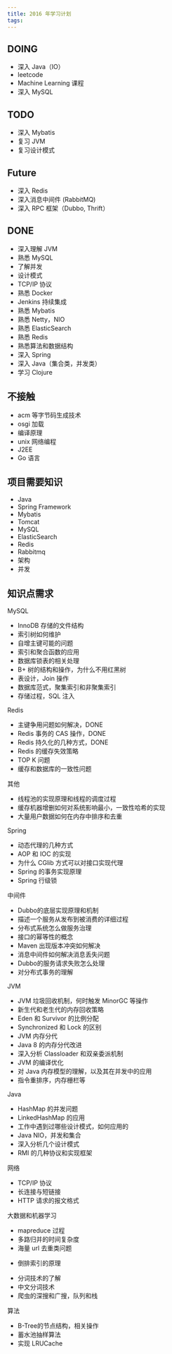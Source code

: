 ```yaml
---
title: 2016 年学习计划
tags:
---
```

## DOING

- 深入 Java（IO）
- leetcode
- Machine Learning 课程
- 深入 MySQL

## TODO

- 深入 Mybatis
- 复习 JVM
- 复习设计模式

## Future

- 深入 Redis
- 深入消息中间件 (RabbitMQ)
- 深入 RPC 框架（Dubbo, Thrift）

## DONE

- 深入理解 JVM
- 熟悉 MySQL
- 了解并发
- 设计模式
- TCP/IP 协议
- 熟悉 Docker
- Jenkins 持续集成
- 熟悉 Mybatis
- 熟悉 Netty，NIO
- 熟悉 ElasticSearch 
- 熟悉 Redis
- 熟悉算法和数据结构
- 深入 Spring
- 深入 Java（集合类，并发类）
- 学习 Clojure

## 不接触

- acm 等字节码生成技术
- osgi 加载
- 编译原理
- unix 网络编程
- J2EE
- Go 语言

## 项目需要知识

- Java
- Spring Framework
- Mybatis
- Tomcat
- MySQL
- ElasticSearch
- Redis
- Rabbitmq
- 架构
- 并发

## 知识点需求

MySQL

- InnoDB 存储的文件结构
- 索引树如何维护
- 自增主键可能的问题
- 索引和聚合函数的应用
- 数据库锁表的相关处理
- B+ 树的结构和操作，为什么不用红黑树
- 表设计，Join 操作
- 数据库范式，聚集索引和非聚集索引
- 存储过程，SQL 注入

Redis

- 主键争用问题如何解决，DONE
- Redis 事务的 CAS 操作，DONE
- Redis 持久化的几种方式，DONE
- Redis 的缓存失效策略
- TOP K 问题
- 缓存和数据库的一致性问题

其他

- 线程池的实现原理和线程的调度过程
- 缓存机器增删如何对系统影响最小，一致性哈希的实现
- 大量用户数据如何在内存中排序和去重

Spring

- 动态代理的几种方式
- AOP 和 IOC 的实现
- 为什么 CGlib 方式可以对接口实现代理
- Spring 的事务实现原理
- Spring 行级锁

中间件

- Dubbo的底层实现原理和机制
- 描述一个服务从发布到被消费的详细过程
- 分布式系统怎么做服务治理
- 接口的幂等性的概念
- Maven 出现版本冲突如何解决
- 消息中间件如何解决消息丢失问题
- Dubbo的服务请求失败怎么处理
- 对分布式事务的理解

JVM

- JVM 垃圾回收机制，何时触发 MinorGC 等操作
- 新生代和老生代的内存回收策略
- Eden 和 Survivor 的比例分配
- Synchronized 和 Lock 的区别
- JVM 内存分代
- Java 8 的内存分代改进
- 深入分析 Classloader 和双亲委派机制
- JVM 的编译优化
- 对 Java 内存模型的理解，以及其在并发中的应用
- 指令重排序，内存栅栏等

Java

- HashMap 的并发问题
- LinkedHashMap 的应用
- 工作中遇到过哪些设计模式，如何应用的
- Java NIO，并发和集合
- 深入分析几个设计模式
- RMI 的几种协议和实现框架

网络

+ TCP/IP 协议
+ 长连接与短链接
+ HTTP 请求的报文格式

大数据和机器学习

- mapreduce 过程
- 多路归并的时间复杂度
- 海量 url 去重类问题
+ 倒排索引的原理
- 分词技术的了解
- 中文分词技术
- 爬虫的深搜和广搜，队列和栈

算法

- B-Tree的节点结构，相关操作
- 蓄水池抽样算法
- 实现 LRUCache
